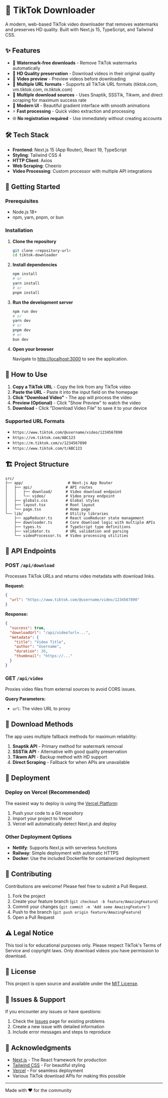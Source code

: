 # 🎵 TikTok Downloader

A modern, web-based TikTok video downloader that removes watermarks and preserves HD quality. Built with Next.js 15, TypeScript, and Tailwind CSS.

## ✨ Features

- 🚫 **Watermark-free downloads** - Remove TikTok watermarks automatically
- 🎥 **HD Quality preservation** - Download videos in their original quality
- 👀 **Video preview** - Preview videos before downloading
- 📱 **Multiple URL formats** - Supports all TikTok URL formats (tiktok.com, vm.tiktok.com, m.tiktok.com)
- 🔄 **Multiple download sources** - Uses Snaptik, SSSTik, Tikwm, and direct scraping for maximum success rate
- 🎨 **Modern UI** - Beautiful gradient interface with smooth animations
- ⚡ **Fast processing** - Quick video extraction and processing
- 🌐 **No registration required** - Use immediately without creating accounts

## 🛠️ Tech Stack

- **Frontend**: Next.js 15 (App Router), React 19, TypeScript
- **Styling**: Tailwind CSS 4
- **HTTP Client**: Axios
- **Web Scraping**: Cheerio
- **Video Processing**: Custom processor with multiple API integrations

## 🚀 Getting Started

### Prerequisites

- Node.js 18+
- npm, yarn, pnpm, or bun

### Installation

1. **Clone the repository**

   ```bash
   git clone <repository-url>
   cd tiktok-downloader
   ```

2. **Install dependencies**

   ```bash
   npm install
   # or
   yarn install
   # or
   pnpm install
   ```

3. **Run the development server**

   ```bash
   npm run dev
   # or
   yarn dev
   # or
   pnpm dev
   # or
   bun dev
   ```

4. **Open your browser**

   Navigate to [http://localhost:3000](http://localhost:3000) to see the application.

## 📖 How to Use

1. **Copy a TikTok URL** - Copy the link from any TikTok video
2. **Paste the URL** - Paste it into the input field on the homepage
3. **Click "Download Video"** - The app will process the video
4. **Preview (Optional)** - Click "Show Preview" to watch the video
5. **Download** - Click "Download Video File" to save it to your device

### Supported URL Formats

- `https://www.tiktok.com/@username/video/1234567890`
- `https://vm.tiktok.com/ABC123`
- `https://m.tiktok.com/v/1234567890`
- `https://www.tiktok.com/t/ABC123`

## 🏗️ Project Structure

```
src/
├── app/                    # Next.js App Router
│   ├── api/               # API routes
│   │   ├── download/      # Video download endpoint
│   │   └── video/         # Video proxy endpoint
│   ├── globals.css        # Global styles
│   ├── layout.tsx         # Root layout
│   └── page.tsx           # Home page
└── lib/                   # Utility libraries
    ├── appReducer.ts      # React useReducer state management
    ├── downloader.ts      # Core download logic with multiple APIs
    ├── types.ts           # TypeScript type definitions
    ├── validator.ts       # URL validation and parsing
    └── videoProcessor.ts  # Video processing utilities
```

## 🔧 API Endpoints

### POST `/api/download`

Processes TikTok URLs and returns video metadata with download links.

**Request:**

```json
{
  "url": "https://www.tiktok.com/@username/video/1234567890"
}
```

**Response:**

```json
{
  "success": true,
  "downloadUrl": "/api/video?url=...",
  "metadata": {
    "title": "Video Title",
    "author": "Username",
    "duration": 30,
    "thumbnail": "https://..."
  }
}
```

### GET `/api/video`

Proxies video files from external sources to avoid CORS issues.

**Query Parameters:**

- `url`: The video URL to proxy

## 🔄 Download Methods

The app uses multiple fallback methods for maximum reliability:

1. **Snaptik API** - Primary method for watermark removal
2. **SSSTik API** - Alternative with good quality preservation
3. **Tikwm API** - Backup method with HD support
4. **Direct Scraping** - Fallback for when APIs are unavailable

## 🚀 Deployment

### Deploy on Vercel (Recommended)

The easiest way to deploy is using the [Vercel Platform](https://vercel.com/new):

1. Push your code to a Git repository
2. Import your project to Vercel
3. Vercel will automatically detect Next.js and deploy

### Other Deployment Options

- **Netlify**: Supports Next.js with serverless functions
- **Railway**: Simple deployment with automatic HTTPS
- **Docker**: Use the included Dockerfile for containerized deployment

## 🤝 Contributing

Contributions are welcome! Please feel free to submit a Pull Request.

1. Fork the project
2. Create your feature branch (`git checkout -b feature/AmazingFeature`)
3. Commit your changes (`git commit -m 'Add some AmazingFeature'`)
4. Push to the branch (`git push origin feature/AmazingFeature`)
5. Open a Pull Request

## ⚠️ Legal Notice

This tool is for educational purposes only. Please respect TikTok's Terms of Service and copyright laws. Only download videos you have permission to download.

## 📄 License

This project is open source and available under the [MIT License](LICENSE).

## 🐛 Issues & Support

If you encounter any issues or have questions:

1. Check the [Issues](../../issues) page for existing problems
2. Create a new issue with detailed information
3. Include error messages and steps to reproduce

## 🙏 Acknowledgments

- [Next.js](https://nextjs.org/) - The React framework for production
- [Tailwind CSS](https://tailwindcss.com/) - For beautiful styling
- [Vercel](https://vercel.com/) - For seamless deployment
- Various TikTok download APIs for making this possible

---

Made with ❤️ for the community
